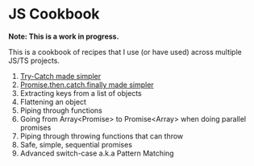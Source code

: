 # JS Cookbook

**Note: This is a work in progress.**

This is a cookbook of recipes that I use (or have used) across multiple JS/TS projects.

1. [Try-Catch made simpler](./try-catch-made-simpler.md)
2. [Promise.then.catch.finally made simpler](./promise-made-simpler.md)
3. Extracting keys from a list of objects
4. Flattening an object
5. Piping through functions
6. Going from Array<Promise<Value>> to Promise<Array<Value>> when doing parallel promises
7. Piping through throwing functions that can throw
8. Safe, simple, sequential promises
9. Advanced switch-case a.k.a Pattern Matching
